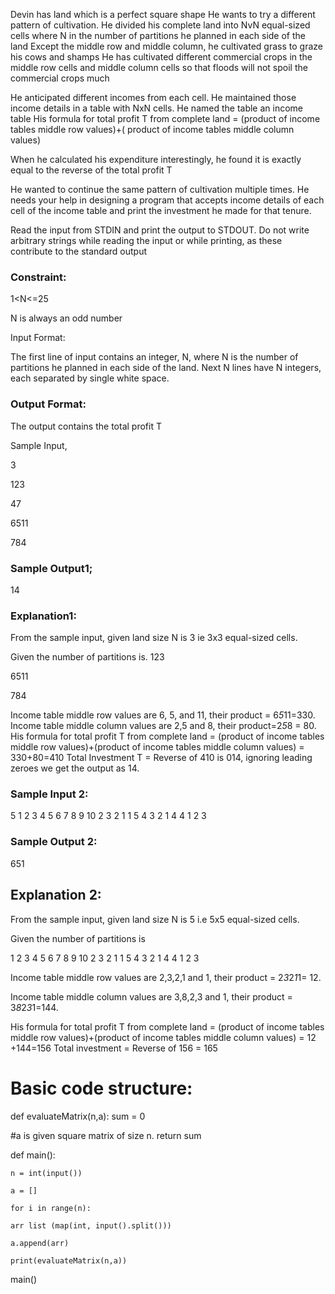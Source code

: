 Devin has land which is a perfect square shape He wants to try a different pattern of cultivation. He divided his complete land into NvN equal-sized cells where N in the number of partitions he planned in each side of the land Except the middle row and middle column, he cultivated grass to graze his cows and shamps He has cultivated different commercial crops in the middle row cells and middle column cells so that floods will not spoil the commercial crops much

He anticipated different incomes from each cell. He maintained those income details in a table with NxN cells. He named the table an income table His formula for total profit T from complete land = (product of income tables middle row values)+( product of income tables middle column values)

When he calculated his expenditure interestingly, he found it is exactly equal to the reverse of the total profit T

He wanted to continue the same pattern of cultivation multiple times. He needs your help in designing a program that accepts income details of each cell of the income table and print the investment he made for that tenure.

Read the input from STDIN and print the output to STDOUT. Do not write arbitrary strings while reading the input or while printing, as these contribute to the standard output

### Constraint:

1<N<=25

N is always an odd number

Input Format:

The first line of input contains an integer, N, where N is the number of partitions he planned in each side of the land. Next N lines have N integers, each separated by single white space.

### Output Format:

The output contains the total profit T

Sample Input,

3

123

47

6511

784

### Sample Output1;

14

### Explanation1:

From the sample input, given land size N is 3 ie 3x3 equal-sized cells.

Given the number of partitions is. 123

6511

784

Income table middle row values are 6, 5, and 11, their product = 6*5*11=330. Income table middle column values are 2,5 and 8, their product=2*5*8 = 80. His formula for total profit T from complete land = (product of income tables middle row values)+(product of income tables middle column values) = 330+80=410 Total Investment T = Reverse of 410 is 014, ignoring leading zeroes we get the output as 14.

### Sample Input 2:

5
1 2 3 4 5
6 7 8 9 10
2 3 2 1 1
5 4 3 2 1
4 4 1 2 3

### Sample Output 2:

651

## Explanation 2:

From the sample input, given land size N is 5 i.e 5x5 equal-sized cells.

Given the number of partitions is

1 2 3 4 5
6 7 8 9 10
2 3 2 1 1
5 4 3 2 1
4 4 1 2 3

Income table middle row values are 2,3,2,1 and 1, their product = 2*3*2*1*1= 12.

Income table middle column values are 3,8,2,3 and 1, their product = 3*8*2*3*1=144.

 His formula for total profit T from complete land = (product of income tables middle row values)+(product of income tables middle column values) = 12 +144=156 Total investment = Reverse of 156 = 165

# Basic code structure:

def evaluateMatrix(n,a):
         sum = 0

#a is given square matrix of size n.
        return sum

def main():

    n = int(input())

    a = []

    for i in range(n):

    arr list (map(int, input().split()))

    a.append(arr)

    print(evaluateMatrix(n,a))
main()
